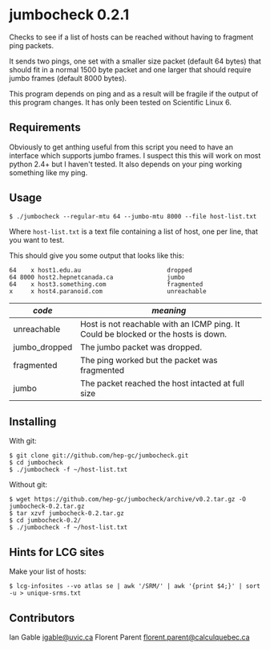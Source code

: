 jumbocheck 0.2.1
================

Checks to see if a list of hosts can be reached without having
to fragment ping packets. 

It sends two pings, one set with a smaller size packet (default 64 bytes) that should fit in a normal 
1500 byte packet and one larger that should require jumbo frames (default 8000 bytes).

This program depends on ping and as a result will be fragile if
the output of this program changes. It has only been tested on Scientific Linux 6.

Requirements
----------

Obviously to get anthing useful from this script you need to have an interface which
supports jumbo frames. I suspect this this will work on most python 2.4+ but I haven't tested. 
It also depends on your ping working something like my ping.

Usage
-------
    $ ./jumbocheck --regular-mtu 64 --jumbo-mtu 8000 --file host-list.txt


Where `host-list.txt` is a text file containing a list of host, one per line, that you want to test.

This should give you some output that looks like this:

```
64    x host1.edu.au                        dropped
64 8000 host2.hepnetcanada.ca               jumbo
64    x host3.something.com                 fragmented
x     x host4.paranoid.com                  unreachable
```

| *code*        | *meaning* |
| ------------- | ------- |
| unreachable   | Host is not reachable with an ICMP ping. It Could be blocked or the hosts is down. |
| jumbo_dropped | The jumbo packet was dropped. |
| fragmented    | The ping worked but the packet was fragmented |
| jumbo         | The packet reached the host intacted at full size |


Installing
---------

With git:

    $ git clone git://github.com/hep-gc/jumbocheck.git
    $ cd jumbocheck
    $ ./jumbocheck -f ~/host-list.txt

Without git:

    $ wget https://github.com/hep-gc/jumbocheck/archive/v0.2.tar.gz -O jumbocheck-0.2.tar.gz
    $ tar xzvf jumbocheck-0.2.tar.gz
    $ cd jumbocheck-0.2/
    $ ./jumbocheck -f ~/host-list.txt
    

Hints for LCG sites
------------------

Make your list of hosts:

    $ lcg-infosites --vo atlas se | awk '/SRM/' | awk '{print $4;}' | sort -u > unique-srms.txt
    
Contributors
-------------

Ian Gable <igable@uvic.ca>
Florent Parent <florent.parent@calculquebec.ca>
    

